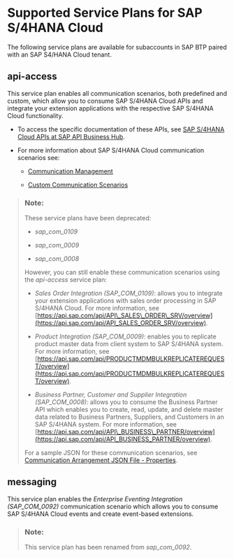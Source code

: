 <!-- loio925c00ab99d849edb744e33001c0b2cf -->

# Supported Service Plans for SAP S/4HANA Cloud

The following service plans are available for subaccounts in SAP BTP paired with an SAP S4/HANA Cloud tenant.



<a name="loio925c00ab99d849edb744e33001c0b2cf__section_gcr_qsb_t3b"/>

## api-access

This service plan enables all communication scenarios, both predefined and custom, which allow you to consume SAP S/4HANA Cloud APIs and integrate your extension applications with the respective SAP S/4HANA Cloud functionality.

-   To access the specific documentation of these APIs, see [SAP S/4HANA Cloud APIs at SAP API Business Hub](https://api.sap.com/package/SAPS4HANACloud?section=Artifacts).

-   For more information about SAP S/4HANA Cloud communication scenarios see:

    -   [Communication Management](https://help.sap.com/viewer/0f69f8fb28ac4bf48d2b57b9637e81fa/latest/en-US/2e84a10c430645a88bdbfaaa23ac9ff7.html?q=Create%20Custom%20Communication%20Scenario)

    -   [Custom Communication Scenarios](https://help.sap.com/viewer/0f69f8fb28ac4bf48d2b57b9637e81fa/latest/en-US/41b6543c04864dc298123c3ef5efd7a3.html?q=communication%20scenario)



> ### Note:  
> These service plans have been deprecated:
> 
> -   *sap\_com\_0109*
> 
> -   *sap\_com\_0009*
> 
> -   *sap\_com\_0008*
> 
> 
> However, you can still enable these communication scenarios using the *api-access* service plan:
> 
> -   *Sales Order Integration \(SAP\_COM\_0109\)*: allows you to integrate your extension applications with sales order processing in SAP S/4HANA Cloud. For more information, see [https://api.sap.com/api/API\_SALES\_ORDER\_SRV/overview](https://api.sap.com/api/API_SALES_ORDER_SRV/overview).
> 
> -   *Product Integration \(SAP\_COM\_0009\)*: enables you to replicate product master data from client system to SAP S/4HANA system. For more information, see [https://api.sap.com/api/PRODUCTMDMBULKREPLICATEREQUEST/overview](https://api.sap.com/api/PRODUCTMDMBULKREPLICATEREQUEST/overview).
> 
> -   *Business Partner, Customer and Supplier Integration \(SAP\_COM\_0008\)*: allows you to consume the Business Partner API which enables you to create, read, update, and delete master data related to Business Partners, Suppliers, and Customers in an SAP S/4HANA system. For more information, see [https://api.sap.com/api/API\_BUSINESS\_PARTNER/overview](https://api.sap.com/api/API_BUSINESS_PARTNER/overview).
> 
> 
> For a sample JSON for these communication scenarios, see [Communication Arrangement JSON File - Properties](communication-arrangement-json-file-properties-553a4c6.md).



<a name="loio925c00ab99d849edb744e33001c0b2cf__section_x5z_wdz_khb"/>

## messaging

This service plan enables the *Enterprise Eventing Integration \(SAP\_COM\_0092\)* communication scenario which allows you to consume SAP S/4HANA Cloud events and create event-based extensions.

> ### Note:  
> This service plan has been renamed from *sap\_com\_0092*.

